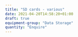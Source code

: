 ```yaml
---
title: "SD cards - various"
date: 2021-04-20T14:58:20+01:00
draft: true
equipment-group: "Data Storage"
quantity: "Enquire"
---
```



